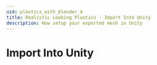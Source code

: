 ```yaml
---
uid: plastics_with_blender_4
title: Realistic Looking Plastics - Import Into Unity
description: How setup your exported mesh in Unity
---
```


# Import Into Unity

